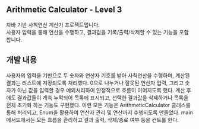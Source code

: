 ## Arithmetic Calculator - Level 3

자바 기반 사칙연산 계산기 프로젝트입니다.  
사용자 입력을 통해 연산을 수행하고, 결과값을 기록/출력/삭제할 수 있는 기능을 포함합니다.

## 개발 내용

사용자의 입력을 기반으로 두 숫자와 연산자 기호를 받아 사칙연산을 수행하며, 계산된 결과는 리스트에 저장되도록 처리했다.
0으로 나누거나 잘못된 연산자 입력, 그리고 숫자가 아닌 값을 입력할 경우 예외처리하여 안정적으로 흐름이 이어지도록 했다.
계산 후에도 결과값들이 계속 누적되어 목록에 표시되고, 선택한 결과값을 삭제하거나 목록을 전체 초기화 하는 기능도 구현했다.
이런 모든 기능은 ArithmeticCalculator 클래스를 통해 처리되고, Enum을 활용하여 연산자 관리 및 연산까지 수행되도록 만들었다.
main 메서드에서는 모든 흐름을 관리하고 결과 출력, 삭제/종료 여부 등을 컨트롤 한다.